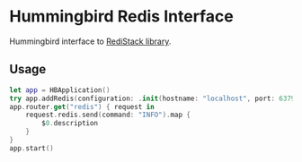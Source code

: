 # Hummingbird Redis Interface

Hummingbird interface to [RediStack library](https://gitlab.com/mordil/RediStack.git).

## Usage

```swift
let app = HBApplication()
try app.addRedis(configuration: .init(hostname: "localhost", port: 6379))
app.router.get("redis") { request in
    request.redis.send(command: "INFO").map {
        $0.description
    }
}
app.start()
```

